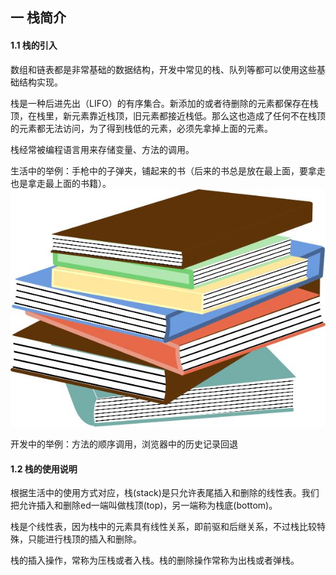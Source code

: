 ## 一 栈简介  

#### 1.1 栈的引入

数组和链表都是非常基础的数据结构，开发中常见的栈、队列等都可以使用这些基础结构实现。  

栈是一种后进先出（LIFO）的有序集合。新添加的或者待删除的元素都保存在栈顶，在栈里，新元素靠近栈顶，旧元素都接近栈低。那么这也造成了任何不在栈顶的元素都无法访问，为了得到栈低的元素，必须先拿掉上面的元素。  

栈经常被编程语言用来存储变量、方法的调用。    

生活中的举例：手枪中的子弹夹，铺起来的书（后来的书总是放在最上面，要拿走也是拿走最上面的书籍）。  
![](../images/Algorithm/stack-1.png)

开发中的举例：方法的顺序调用，浏览器中的历史记录回退

#### 1.2 栈的使用说明

根据生活中的使用方式对应，栈(stack)是只允许表尾插入和删除的线性表。我们把允许插入和删除ed一端叫做栈顶(top)，另一端称为栈底(bottom)。  

栈是个线性表，因为栈中的元素具有线性关系，即前驱和后继关系，不过栈比较特殊，只能进行栈顶的插入和删除。  

栈的插入操作，常称为压栈或者入栈。栈的删除操作常称为出栈或者弹栈。  
